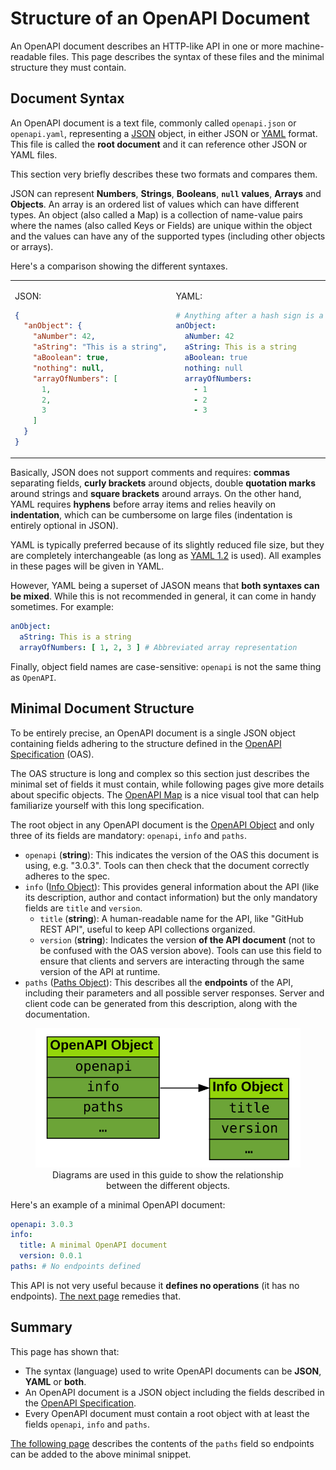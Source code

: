 # Structure of an OpenAPI Document

An OpenAPI document describes an HTTP-like API in one or more machine-readable files. This page describes the syntax of these files and the minimal structure they must contain.

## Document Syntax

An OpenAPI document is a text file, commonly called `openapi.json` or `openapi.yaml`, representing a [JSON](https://en.wikipedia.org/wiki/JSON) object, in either JSON or [YAML](https://en.wikipedia.org/wiki/YAML) format. This file is called the **root document** and it can reference other JSON or YAML files.

This section very briefly describes these two formats and compares them.

JSON can represent **Numbers**, **Strings**, **Booleans**, **`null` values**, **Arrays** and **Objects**. An array is an ordered list of values which can have different types. An object (also called a Map) is a collection of name-value pairs where the names (also called Keys or Fields) are unique within the object and the values can have any of the supported types (including other objects or arrays).

Here's a comparison showing the different syntaxes.

<table style="border-style:none;width:100%"><tr style="vertical-align:top"><td>

JSON:

```json
{
  "anObject": {
    "aNumber": 42,
    "aString": "This is a string",
    "aBoolean": true,
    "nothing": null,
    "arrayOfNumbers": [
      1,
      2,
      3
    ]
  }
}
```

</td><td>

YAML:

```yaml
# Anything after a hash sign is a comment
anObject:
  aNumber: 42
  aString: This is a string
  aBoolean: true
  nothing: null
  arrayOfNumbers:
    - 1
    - 2
    - 3
```

</td></tr></table>

Basically, JSON does not support comments and requires: **commas** separating fields, **curly brackets** around objects, double **quotation marks** around strings and **square brackets** around arrays. On the other hand, YAML requires **hyphens** before array items and relies heavily on **indentation**, which can be cumbersome on large files (indentation is entirely optional in JSON).

YAML is typically preferred because of its slightly reduced file size, but they are completely interchangeable (as long as [YAML 1.2](https://en.wikipedia.org/wiki/YAML#Comparison_with_JSON) is used). All examples in these pages will be given in YAML.

However, YAML being a superset of JASON means that **both syntaxes can be mixed**. While this is not recommended in general, it can come in handy sometimes. For example:

```yaml
anObject:
  aString: This is a string
  arrayOfNumbers: [ 1, 2, 3 ] # Abbreviated array representation
```

Finally, object field names are case-sensitive: `openapi` is not the same thing as `OpenAPI`.

## Minimal Document Structure

To be entirely precise, an OpenAPI document is a single JSON object containing fields adhering to the structure defined in the [OpenAPI Specification](http://spec.openapis.org/oas/v3.0.3) (OAS).

The OAS structure is long and complex so this section just describes the minimal set of fields it must contain, while following pages give more details about specific objects. The [OpenAPI Map](http://openapi-map.apihandyman.io/) is a nice visual tool that can help familiarize yourself with this long specification.

The root object in any OpenAPI document is the [OpenAPI Object](http://spec.openapis.org/oas/v3.0.3#openapi-object) and only three of its fields are mandatory: `openapi`, `info` and `paths`.

* `openapi` (**string**): This indicates the version of the OAS this document is using, e.g. "3.0.3". Tools can then check that the document correctly adheres to the spec.
* `info` ([Info Object](http://spec.openapis.org/oas/v3.0.3#info-object)): This provides general information about the API (like its description, author and contact information) but the only mandatory fields are `title` and `version`.
  * `title` (**string**): A human-readable name for the API, like "GitHub REST API", useful to keep API collections organized.
  * `version` (**string**): Indicates the version **of the API document** (not to be confused with the OAS version above). Tools can use this field to ensure that clients and servers are interacting through the same version of the API at runtime.
* `paths` ([Paths Object](http://spec.openapis.org/oas/v3.0.3#pathsObject)): This describes all the **endpoints** of the API, including their parameters and all possible server responses. Server and client code can be generated from this description, along with the documentation.

<figure style="text-align:center">
  <img src="img/openapi-object.svg"/>
  <figcaption>Diagrams are used in this guide to show the relationship between the different objects.</figcaption>
</figure>

Here's an example of a minimal OpenAPI document:

```yaml
openapi: 3.0.3
info:
  title: A minimal OpenAPI document
  version: 0.0.1
paths: # No endpoints defined
```

This API is not very useful because it **defines no operations** (it has no endpoints). [The next page](specification-paths.md) remedies that.

## Summary

This page has shown that:

* The syntax (language) used to write OpenAPI documents can be **JSON**, **YAML** or **both**.
* An OpenAPI document is a JSON object including the fields described in the [OpenAPI Specification](http://spec.openapis.org/oas/v3.0.3).
* Every OpenAPI document must contain a root object with at least the fields `openapi`, `info` and `paths`.

[The following page](specification-paths.md) describes the contents of the `paths` field so endpoints can be added to the above minimal snippet.
